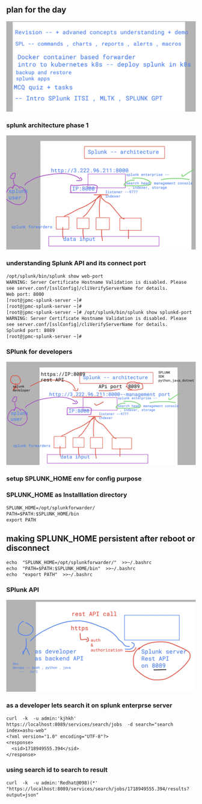 ## plan for the day 
<img src="plan.png">


### splunk architecture phase 1

<img src="phase1.png">

### understanding Splunk API and its connect port

```
/opt/splunk/bin/splunk show web-port
WARNING: Server Certificate Hostname Validation is disabled. Please see server.conf/[sslConfig]/cliVerifyServerName for details.
Web port: 8000
[root@jpmc-splunk-server ~]# 
[root@jpmc-splunk-server ~]# 
[root@jpmc-splunk-server ~]# /opt/splunk/bin/splunk show splunkd-port
WARNING: Server Certificate Hostname Validation is disabled. Please see server.conf/[sslConfig]/cliVerifyServerName for details.
Splunkd port: 8089
[root@jpmc-splunk-server ~]# 

```

### SPlunk for developers

<img src="splunkdev.png">


### setup SPLUNK_HOME env for config purpose 

### SPLUNK_HOME as Installlation directory 

```
SPLUNK_HOME=/opt/splunkforwarder/
PATH=$PATH:$SPLUNK_HOME/bin
export PATH
```

## making SPLUNK_HOME persistent after reboot or disconnect

```
echo  "SPLUNK_HOME=/opt/splunkforwarder/"  >>~/.bashrc
echo  "PATH=$PATH:$SPLUNK_HOME/bin"  >>~/.bashrc 
echo  "export PATH"  >>~/.bashrc 
```

### SPlunk API 

<img src="api1.png">

### as a developer lets search it on splunk enterprse server 

```
curl  -k  -u admin:'kjhkh'   https://localhost:8089/services/search/jobs  -d search="search index=ashu-web"
<?xml version="1.0" encoding="UTF-8"?>
<response>
  <sid>1718949555.394</sid>
</response>

```

### using search id to search to result 

```
curl  -k  -u admin:'Redhat@098)(*'   "https://localhost:8089/services/search/jobs/1718949555.394/results?output=json"
```

